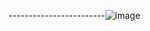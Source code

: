 ------------------------![image](https://user-images.githubusercontent.com/74038190/212284158-e840e285-664b-44d7-b79b-e264b5e54825.gif)
